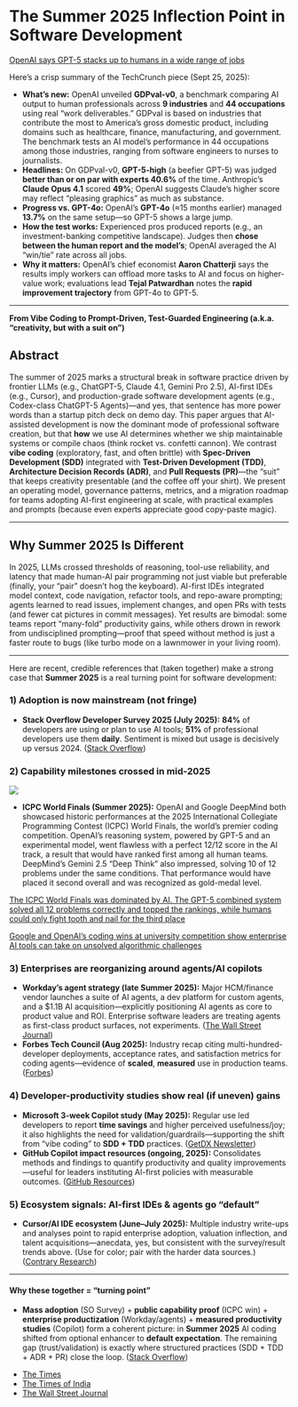 # The Summer 2025 Inflection Point in Software Development

[OpenAI says GPT-5 stacks up to humans in a wide range of jobs](https://techcrunch.com/2025/09/25/openai-says-gpt-5-stacks-up-to-humans-in-a-wide-range-of-jobs/)

Here’s a crisp summary of the TechCrunch piece (Sept 25, 2025):

* **What’s new:** OpenAI unveiled **GDPval-v0**, a benchmark comparing AI output to human professionals across **9 industries** and **44 occupations** using real “work deliverables.” GDPval is based on industries that contribute the most to America’s gross domestic product, including domains such as healthcare, finance, manufacturing, and government. The benchmark tests an AI model’s performance in 44 occupations among those industries, ranging from software engineers to nurses to journalists.
* **Headlines:** On GDPval-v0, **GPT-5-high** (a beefier GPT-5) was judged **better than or on par with experts 40.6%** of the time. Anthropic’s **Claude Opus 4.1** scored **49%**; OpenAI suggests Claude’s higher score may reflect “pleasing graphics” as much as substance.
* **Progress vs. GPT-4o:** OpenAI’s **GPT-4o** (≈15 months earlier) managed **13.7%** on the same setup—so GPT-5 shows a large jump.
* **How the test works:** Experienced pros produced reports (e.g., an investment-banking competitive landscape). Judges then **chose between the human report and the model’s**; OpenAI averaged the AI “win/tie” rate across all jobs.
* **Why it matters:** OpenAI’s chief economist **Aaron Chatterji** says the results imply workers can offload more tasks to AI and focus on higher-value work; evaluations lead **Tejal Patwardhan** notes the **rapid improvement trajectory** from GPT-4o to GPT-5. 


---

**From Vibe Coding to Prompt-Driven, Test-Guarded Engineering (a.k.a. “creativity, but with a suit on”)**

## Abstract

The summer of 2025 marks a structural break in software practice driven by frontier LLMs (e.g., ChatGPT-5, Claude 4.1, Gemini Pro 2.5), AI-first IDEs (e.g., Cursor), and production-grade software development agents (e.g., Codex-class ChatGPT-5 Agents)—and yes, that sentence has more power words than a startup pitch deck on demo day. This paper argues that AI-assisted development is now the dominant mode of professional software creation, but that **how** we use AI determines whether we ship maintainable systems or compile chaos (think rocket vs. confetti cannon). We contrast **vibe coding** (exploratory, fast, and often brittle) with **Spec-Driven Development (SDD)** integrated with **Test-Driven Development (TDD)**, **Architecture Decision Records (ADR)**, and **Pull Requests (PR)**—the “suit” that keeps creativity presentable (and the coffee off your shirt). We present an operating model, governance patterns, metrics, and a migration roadmap for teams adopting AI-first engineering at scale, with practical examples and prompts (because even experts appreciate good copy-paste magic).

---

## Why Summer 2025 Is Different

In 2025, LLMs crossed thresholds of reasoning, tool-use reliability, and latency that made human-AI pair programming not just viable but preferable (finally, your “pair” doesn’t hog the keyboard). AI-first IDEs integrated model context, code navigation, refactor tools, and repo-aware prompting; agents learned to read issues, implement changes, and open PRs with tests (and fewer cat pictures in commit messages). Yet results are bimodal: some teams report “many-fold” productivity gains, while others drown in rework from undisciplined prompting—proof that speed without method is just a faster route to bugs (like turbo mode on a lawnmower in your living room).

---


Here are recent, credible references that (taken together) make a strong case that **Summer 2025** is a real turning point for software development:

### 1) Adoption is now mainstream (not fringe)

* **Stack Overflow Developer Survey 2025 (July 2025):** **84%** of developers are using or plan to use AI tools; **51%** of professional developers use them **daily**. Sentiment is mixed but usage is decisively up versus 2024. ([Stack Overflow][1])

### 2) Capability milestones crossed in mid-2025

![](./best.jpg)

* **ICPC World Finals (Summer 2025):** OpenAI and Google DeepMind both showcased historic performances at the 2025 International Collegiate Programming Contest (ICPC) World Finals, the world’s premier coding competition.
OpenAI’s reasoning system, powered by GPT-5 and an experimental model, went flawless with a perfect 12/12 score in the AI track, a result that would have ranked first among all human teams.
DeepMind’s Gemini 2.5 “Deep Think” also impressed, solving 10 of 12 problems under the same conditions. That performance would have placed it second overall and was recognized as gold-medal level.

[The ICPC World Finals was dominated by AI. The GPT-5 combined system solved all 12 problems correctly and topped the rankings, while humans could only fight tooth and nail for the third place](https://eu.36kr.com/en/p/3471527119574404)

[Google and OpenAI’s coding wins at university competition show enterprise AI tools can take on unsolved algorithmic challenges](https://venturebeat.com/ai/google-and-openais-coding-wins-at-university-competition-show-enterprise-ai)

### 3) Enterprises are reorganizing around agents/AI copilots

* **Workday’s agent strategy (late Summer 2025):** Major HCM/finance vendor launches a suite of AI agents, a dev platform for custom agents, and a \$1.1B AI acquisition—explicitly positioning AI agents as core to product value and ROI. Enterprise software leaders are treating agents as first-class product surfaces, not experiments. ([The Wall Street Journal][3])
* **Forbes Tech Council (Aug 2025):** Industry recap citing multi-hundred-developer deployments, acceptance rates, and satisfaction metrics for coding agents—evidence of **scaled**, **measured** use in production teams. ([Forbes][4])

### 4) Developer-productivity studies show real (if uneven) gains

* **Microsoft 3-week Copilot study (May 2025):** Regular use led developers to report **time savings** and higher perceived usefulness/joy; it also highlights the need for validation/guardrails—supporting the shift from “vibe coding” to **SDD + TDD** practices. ([GetDX Newsletter][5])
* **GitHub Copilot impact resources (ongoing, 2025):** Consolidates methods and findings to quantify productivity and quality improvements—useful for leaders instituting AI-first policies with measurable outcomes. ([GitHub Resources][6])

### 5) Ecosystem signals: AI-first IDEs & agents go “default”

* **Cursor/AI IDE ecosystem (June–July 2025):** Multiple industry write-ups and analyses point to rapid enterprise adoption, valuation inflection, and talent acquisitions—anecdata, yes, but consistent with the survey/result trends above. (Use for color; pair with the harder data sources.) ([Contrary Research][7])

---

#### Why these together = “turning point”

* **Mass adoption** (SO Survey) + **public capability proof** (ICPC win) + **enterprise productization** (Workday/agents) + **measured productivity studies** (Copilot) form a coherent picture: in **Summer 2025** AI coding shifted from optional enhancer to **default expectation**. The remaining gap (trust/validation) is exactly where structured practices (SDD + TDD + ADR + PR) close the loop. ([Stack Overflow][1])

- [The Times](https://www.thetimes.co.uk/article/deepmind-hails-kasparov-moment-as-ai-beats-best-human-coders-pbbbm8g96?utm_source=chatgpt.com)
- [The Times of India](https://timesofindia.indiatimes.com/technology/tech-news/google-ceo-sundar-pichai-celebrates-geminis-gold-win-at-world-coding-contest-such-a-profound-leap/articleshow/123971105.cms?utm_source=chatgpt.com)
- [The Wall Street Journal](https://www.wsj.com/articles/workdays-plan-to-win-the-ai-agent-race-a36ff544?utm_source=chatgpt.com)

[1]: https://survey.stackoverflow.co/2025/ai?utm_source=chatgpt.com "AI | 2025 Stack Overflow Developer Survey"
[2]: https://www.thetimes.co.uk/article/deepmind-hails-kasparov-moment-as-ai-beats-best-human-coders-pbbbm8g96?utm_source=chatgpt.com "DeepMind hails 'Kasparov moment' as AI beats best human coders"
[3]: https://www.wsj.com/articles/workdays-plan-to-win-the-ai-agent-race-a36ff544?utm_source=chatgpt.com "Workday's Plan to Win the AI Agent Race"
[4]: https://www.forbes.com/councils/forbestechcouncil/2025/08/12/ai-coding-agents-driving-the-next-evolution-in-software-development/?utm_source=chatgpt.com "AI Coding Agents: Driving The Next Evolution In Software ..."
[5]: https://newsletter.getdx.com/p/microsoft-3-week-study-on-copilot-impact?utm_source=chatgpt.com "Findings from Microsoft's 3-week study on Copilot use"
[6]: https://resources.github.com/learn/pathways/copilot/essentials/measuring-the-impact-of-github-copilot/?utm_source=chatgpt.com "Measuring Impact of GitHub Copilot"
[7]: https://research.contrary.com/company/anysphere?utm_source=chatgpt.com "Report: Anysphere Business Breakdown & Founding Story"
